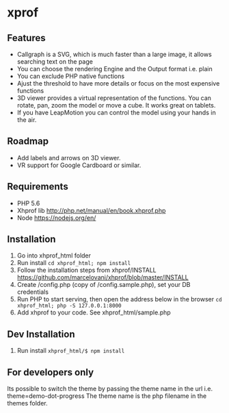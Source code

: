 # xprof

## Features
- Callgraph is a SVG, which is much faster than a large image, it allows searching text on the page
- You can choose the rendering Engine and the Output format i.e. plain
- You can exclude PHP native functions
- Ajust the threshold to have more details or focus on the most expensive functions
- 3D viewer provides a virtual representation of the functions. You can rotate, pan, zoom the model or move a cube. It works great on tablets.
- If you have LeapMotion you can control the model using your hands in the air.

## Roadmap
- Add labels and arrows on 3D viewer.
- VR support for Google Cardboard or similar.

## Requirements

- PHP 5.6
- Xhprof lib http://php.net/manual/en/book.xhprof.php
- Node https://nodejs.org/en/

## Installation

1. Go into xhprof_html folder
2. Run install
```cd xhprof_html; npm install```
3. Follow the installation steps from xhprof/INSTALL https://github.com/marcelovani/xhprof/blob/master/INSTALL
4. Create /config.php (copy of /config.sample.php), set your DB credentials
5. Run PHP to start serving, then open the address below in the browser
```cd xhprof_html; php -S 127.0.0.1:8000```
6. Add xhprof to your code. See xhprof_html/sample.php

## Dev Installation

1. Run install
```xhprof_html/$ npm install```

## For developers only

Its possible to switch the theme by passing the theme name in the url i.e. theme=demo-dot-progress
The theme name is the php filename in the themes folder.

